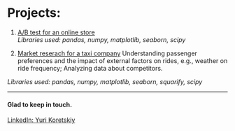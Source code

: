 # Projects:
1. [A/B test for an online store](https://github.com/yurikoretskiy/ab_test_online_shop)
<br>*Libraries used: pandas, numpy, matplotlib, seaborn, scipy* 


2. [Market reserach for a taxi company](https://github.com/yurikoretskiy/taxi_market_research)
Understanding passenger preferences and the impact of external factors on rides, e.g., weather on ride frequency; 
Analyzing data about competitors.  

*Libraries used: pandas, numpy, matplotlib, seaborn, squarify, scipy* 

***
#### Glad to keep in touch.
[LinkedIn: Yuri Koretskiy](https://www.linkedin.com/in/yurikoretskiy/)
